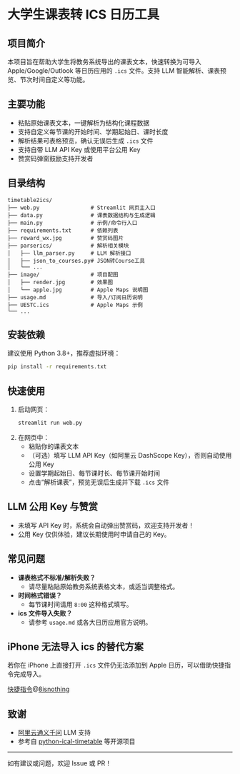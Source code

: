 # 大学生课表转 ICS 日历工具

## 项目简介
本项目旨在帮助大学生将教务系统导出的课表文本，快速转换为可导入 Apple/Google/Outlook 等日历应用的 `.ics` 文件。支持 LLM 智能解析、课表预览、节次时间自定义等功能。

## 主要功能
- 粘贴原始课表文本，一键解析为结构化课程数据
- 支持自定义每节课的开始时间、学期起始日、课时长度
- 解析结果可表格预览，确认无误后生成 `.ics` 文件
- 支持自带 LLM API Key 或使用平台公用 Key
- 赞赏码弹窗鼓励支持开发者

## 目录结构
```
timetable2ics/
├── web.py                # Streamlit 网页主入口
├── data.py               # 课表数据结构与生成逻辑
├── main.py               # 示例/命令行入口
├── requirements.txt      # 依赖列表
├── reward_wx.jpg         # 赞赏码图片
├── parserics/            # 解析相关模块
│   ├── llm_parser.py     # LLM 解析接口
│   ├── json_to_courses.py# JSON转Course工具
│   └── ...
├── image/                # 项目配图
│   ├── render.jpg        # 效果图
│   └── apple.jpg         # Apple Maps 说明图
├── usage.md              # 导入/订阅日历说明
├── UESTC.ics             # Apple Maps 示例
└── ...
```

## 安装依赖
建议使用 Python 3.8+，推荐虚拟环境：

```bash
pip install -r requirements.txt
```

## 快速使用
1. 启动网页：
   ```bash
   streamlit run web.py
   ```
2. 在网页中：
   - 粘贴你的课表文本
   - （可选）填写 LLM API Key（如阿里云 DashScope Key），否则自动使用公用 Key
   - 设置学期起始日、每节课时长、每节课开始时间
   - 点击“解析课表”，预览无误后生成并下载 `.ics` 文件

## LLM 公用 Key 与赞赏
- 未填写 API Key 时，系统会自动弹出赞赏码，欢迎支持开发者！
- 公用 Key 仅供体验，建议长期使用时申请自己的 Key。

## 常见问题
- **课表格式不标准/解析失败？**
  - 请尽量粘贴原始教务系统表格文本，或适当调整格式。
- **时间格式错误？**
  - 每节课时间请用 `8:00` 这种格式填写。
- **ics 文件导入失败？**
  - 请参考 `usage.md` 或各大日历应用官方说明。

## iPhone 无法导入 ics 的替代方案
若你在 iPhone 上直接打开 `.ics` 文件仍无法添加到 Apple 日历，可以借助快捷指令完成导入。

[快捷指令](https://www.icloud.com/shortcuts/76e984f27b194fbf9c81044bf8bd0109)@[8isnothing](https://routinehub.co/user/8isnothing)

## 致谢
- [阿里云通义千问](https://dashscope.aliyun.com/) LLM 支持
- 参考自 [python-ical-timetable](https://github.com/junyilou/python-ical-timetable) 等开源项目

---
如有建议或问题，欢迎 Issue 或 PR！ 
